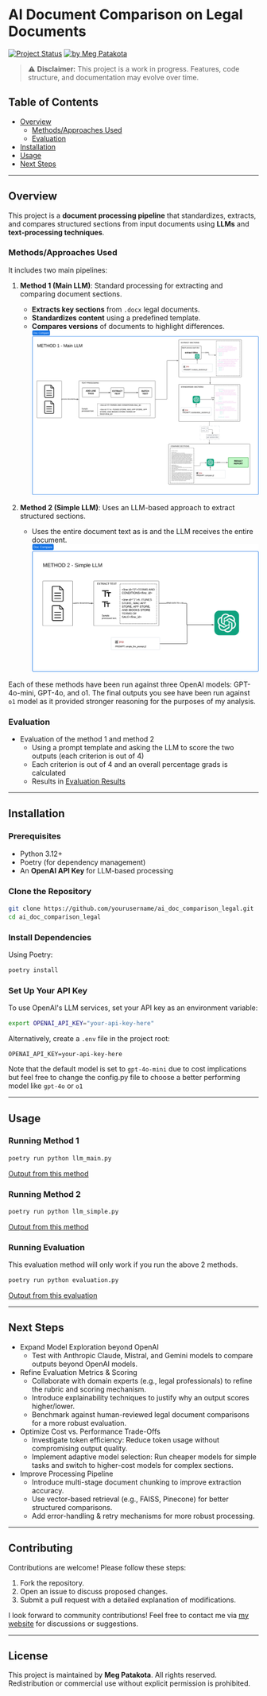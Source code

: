 # AI Document Comparison on Legal Documents

[![Project Status](https://img.shields.io/badge/Status-In%20Development-orange)]()
[![by Meg Patakota](https://img.shields.io/badge/by-Meg%20Patakota-blue)](https://megpatakota.co.uk)

> ⚠️ **Disclaimer:** This project is a work in progress. Features, code structure, and documentation may evolve over time.

## Table of Contents
- [Overview](#overview)
    - [Methods/Approaches Used](#methodsapproaches-used)
    - [Evaluation](#evaluation)
- [Installation](#installation)
- [Usage](#usage)
- [Next Steps](#next-steps)

---

## Overview

This project is a **document processing pipeline** that standardizes, extracts, and compares structured sections from input documents using **LLMs** and **text-processing techniques**. 

### Methods/Approaches Used

It includes two main pipelines:
1. **Method 1 (Main LLM)**: Standard processing for extracting and comparing document sections.
    - **Extracts key sections** from `.docx` legal documents.
    - **Standardizes content** using a predefined template.
    - **Compares versions** of documents to highlight differences.
![Process Diagram - Main LLM](./images/mainllm.png)

2. **Method 2 (Simple LLM)**: Uses an LLM-based approach to extract structured sections.
    - Uses the entire document text as is and the LLM receives the entire document.
![Process Diagram - Simple LLM](./images/simplellm.png)

Each of these methods have been run against three OpenAI models: GPT-4o-mini, GPT-4o, and o1. The final outputs you see have been run against `o1` model as it provided stronger reasoning for the purposes of my analysis.

### Evaluation
- Evaluation of the method 1 and method 2
    - Using a prompt template and asking the LLM to score the two outputs (each criterion is out of 4)
    - Each criterion is out of 4 and an overall percentage grads is calculated
    - Results in [Evaluation Results](./data/output/evaluation_results.json)

---

## Installation

### Prerequisites
- Python 3.12+
- Poetry (for dependency management)
- An **OpenAI API Key** for LLM-based processing

### Clone the Repository

```bash
git clone https://github.com/yourusername/ai_doc_comparison_legal.git
cd ai_doc_comparison_legal
```

### Install Dependencies
Using Poetry:

```bash
poetry install
```

### Set Up Your API Key

To use OpenAI's LLM services, set your API key as an environment variable:

```bash
export OPENAI_API_KEY="your-api-key-here"
```

Alternatively, create a `.env` file in the project root:

```
OPENAI_API_KEY=your-api-key-here
```
Note that the default model is set to `gpt-4o-mini` due to cost implications but feel free to change the config.py file to choose a better performing model like `gpt-4o` or `o1`

---

## Usage

### Running Method 1 
```bash
poetry run python llm_main.py 
```
[Output from this method](data/output/final_output_main_llm.txt)

### Running Method 2 
```bash
poetry run python llm_simple.py 
```
[Output from this method](data/output/final_output_simple_llm.txt)

### Running Evaluation
This evaluation method will only work if you run the above 2 methods.
```bash
poetry run python evaluation.py
```
[Output from this evaluation](data/output/evaluation_results.json)


---
## Next Steps
- Expand Model Exploration beyond OpenAI
    - Test with Anthropic Claude, Mistral, and Gemini models to compare outputs beyond OpenAI models.
- Refine Evaluation Metrics & Scoring
    - Collaborate with domain experts (e.g., legal professionals) to refine the rubric and scoring mechanism.
    - Introduce explainability techniques to justify why an output scores higher/lower.
    - Benchmark against human-reviewed legal document comparisons for a more robust evaluation.
- Optimize Cost vs. Performance Trade-Offs
    - Investigate token efficiency: Reduce token usage without compromising output quality.
    - Implement adaptive model selection: Run cheaper models for simple tasks and switch to higher-cost models for complex sections.
- Improve Processing Pipeline
    - Introduce multi-stage document chunking to improve extraction accuracy.
    - Use vector-based retrieval (e.g., FAISS, Pinecone) for better structured comparisons.
    - Add error-handling & retry mechanisms for more robust processing.

---

## Contributing

Contributions are welcome! Please follow these steps:
1. Fork the repository.
2. Open an issue to discuss proposed changes.
3. Submit a pull request with a detailed explanation of modifications.

I look forward to community contributions! Feel free to contact me via [my website](https://megpatakota.co.uk) for discussions or suggestions.

---

## License

This project is maintained by **Meg Patakota**. All rights reserved. Redistribution or commercial use without explicit permission is prohibited.
